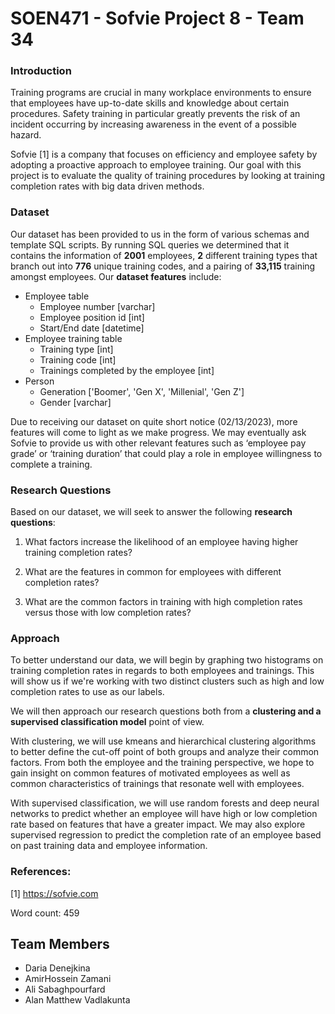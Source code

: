 # SOEN471 - Sofvie Project 8 - Team 34

### Introduction
Training programs are crucial in many workplace environments to ensure that employees have up-to-date skills and knowledge about certain procedures. Safety training in particular greatly prevents the risk of an incident occurring by increasing awareness in the event of a possible hazard. 

Sofvie [1] is a company that focuses on efficiency and employee safety by adopting a proactive approach to employee training. Our goal with this project is to evaluate the quality of training procedures by looking at training completion rates with big data driven methods.

### Dataset
Our dataset has been provided to us in the form of various schemas and template SQL scripts. By running SQL queries we determined that it contains the information of **2001** employees, **2** different training types that branch out into **776** unique training codes, and a pairing of **33,115** training amongst employees. Our **dataset features** include:
- Employee table 
  - Employee number [varchar]
  - Employee position id [int]
  - Start/End date [datetime]
- Employee training table
  - Training type [int]
  - Training code [int]
  - Trainings completed by the employee [int]
- Person
  - Generation ['Boomer', 'Gen X', 'Millenial', 'Gen Z']
  - Gender [varchar]

Due to receiving our dataset on quite short notice (02/13/2023), more features will come to light as we make progress. We may eventually ask Sofvie to provide us with 
other relevant features such as ‘employee pay grade’ or ‘training duration’ that could play a role in employee willingness to complete a training.

### Research Questions
Based on our dataset, we will seek to answer the following **research questions**:

1. What factors increase the likelihood of an employee having higher training completion rates?

2. What are the features in common for employees with different completion rates?

3. What are the common factors in training with high completion rates versus those with low completion rates?

### Approach
To better understand our data, we will begin by graphing two histograms on training completion rates in regards to both employees and trainings. This will show us if we're working with two distinct clusters such as high and low completion rates to use as our labels.   

We will then approach our research questions both from a **clustering and a supervised classification model** point of view. 

With clustering, we will use kmeans and hierarchical clustering algorithms to better define the cut-off point of both groups and analyze their common factors. From both the employee and the training perspective, we hope to gain insight on common features of motivated employees as well as common characteristics of trainings that resonate well with employees.

With supervised classification, we will use random forests and deep neural networks to predict whether an employee will have high or low completion rate based on features that have a greater impact. We may also explore supervised regression to predict the completion rate of an employee based on past training data and employee information.


### References:

[1] https://sofvie.com

Word count: 459

## Team Members 
- Daria Denejkina
- AmirHossein Zamani
- Ali Sabaghpourfard
- Alan Matthew Vadlakunta
